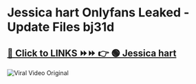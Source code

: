 
 # Jessica hart Onlyfans Leaked - Update Files bj31d

## <h2><a href="https://clipsfans.com/Jessica_hart&ref=git">🔗 Click to LINKS ⏩⏩ 👉 🟢 Jessica hart </a></h2>

<a href="https://clipsfans.com/Jessica_hart&ref=git" rel="nofollow" data-target="animated-image.originalLink"><img src="https://i.ibb.co.com/xMMVF88/686577567.gif" alt="Viral Video Original" style="max-width: 100%; display: inline-block;" data-target="animated-image.originalImage"></a>

